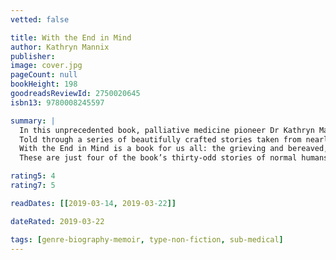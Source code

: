 ```yaml
---
vetted: false

title: With the End in Mind
author: Kathryn Mannix
publisher: 
image: cover.jpg
pageCount: null
bookHeight: 198
goodreadsReviewId: 2750020645
isbn13: 9780008245597

summary: |
  In this unprecedented book, palliative medicine pioneer Dr Kathryn Mannix explores the biggest taboo in our society and the only certainty we all share: death.
  Told through a series of beautifully crafted stories taken from nearly four decades of clinical practice, her book answers the most intimate questions about the process of dying with touching honesty and humanity. She makes a compelling case for the therapeutic power of approaching death not with trepidation but with openness, clarity and understanding.
  With the End in Mind is a book for us all: the grieving and bereaved, ill and healthy. Open these pages and you will find stories about people who are like you, and like people you know and love. You will meet Holly, who danced her last day away; Eric, the retired head teacher who, even with Motor Neurone Disease, gets things done; loving, tender-hearted Nelly and Joe, each living a lonely lie to save their beloved from distress; and Sylvie, 19, dying of leukaemia, sewing a cushion for her mum to hug by the fire after she has died.
  These are just four of the book’s thirty-odd stories of normal humans, dying normal human deaths. They show how the dying embrace living not because they are unusual or brave, but because that’s what humans do. By turns touching, tragic, at times funny and always wise, they offer us illumination, models for action, and hope. Read this book and you’ll be better prepared for life as well as death.

rating5: 4
rating7: 5

readDates: [[2019-03-14, 2019-03-22]]

dateRated: 2019-03-22

tags: [genre-biography-memoir, type-non-fiction, sub-medical]
---
```

